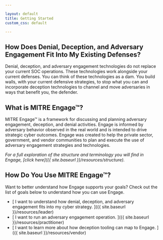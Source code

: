 ```yaml
---

layout: default
title: Getting Started
custom_css: default

---
```

## How Does Denial, Deception, and Adversary Engagement Fit Into My Existing Defenses?
Denial, deception, and adversary engagement technologies do not replace your current SOC operations. These technologies work alongside your current defenses. You can think of these technologies as a dam. You build walls, with your current defensive strategies, to stop what you can and incorporate deception technologies to channel and move adversaries in ways that benefit you, the defender.

## What is MITRE Engage&trade;?
MITRE Engage&trade; is a framework for discussing and planning adversary engagement, deception, and denial activities. Engage is informed by adversary behavior observed in the real world and is intended to drive strategic cyber outcomes. Engage was created to help the private sector, government, and vendor communities to plan and execute the use of adversary engagement strategies and technologies. 

*For a full exploration of the structure and terminology you will find in Engage, [click here]({{ site.baseurl }}/resources/structure).* 

## How Do You Use MITRE Engage&trade;?
Want to better understand how Engage supports your goals? Check out the list of goals below to understand how you can use Engage.
* [ I want to understand how denial, deception, and adversary engagement fits into my cyber strategy. ]({{ site.baseurl }}/resources/leader)
* [ I want to run an adversary engagement operation. ]({{ site.baseurl }}/resources/practitioner)
* [ I want to learn more about how deception tooling can map to Engage. ]({{ site.baseurl }}/resources/vendor)

